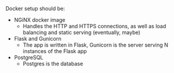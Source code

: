Docker setup should be:
* NGiNX docker image
    * Handles the HTTP and HTTPS connections, as well as load balancing and static serving (eventually, maybe)
* Flask and Gunicorn
    * The app is written in Flask, Gunicorn is the server serving N instances of the Flask app
* PostgreSQL
    * Postgres is the database

